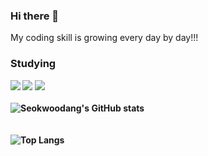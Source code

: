### Hi there 👋<br>
My coding skill is growing  every day by day!!!<br>
### Studying<b>
  <img src="https://img.shields.io/badge/JavaScript-F7DF1E?style=flat-square&logo=JavaScript&logoColor=black"/> <img src="https://img.shields.io/badge/HTML5-E34F26?style=flat-square&logo=HTML5&logoColor=white"/> <img src="https://img.shields.io/badge/React-61DAFB?style=flat-square&logo=React&logoColor=black"/><br><br>
![Seokwoodang's GitHub stats](https://github-readme-stats.vercel.app/api?username=Seokwoodang&show_icons=true&theme=dark)<br><br><br>
![Top Langs](https://github-readme-stats.vercel.app/api/top-langs/?username=Seokwoodang&layout=compact&theme=dark)
